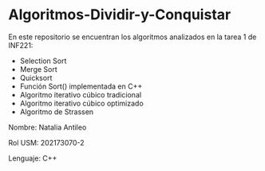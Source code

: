 # Algoritmos-Dividir-y-Conquistar
En este repositorio se encuentran los algoritmos analizados en la tarea 1 de INF221:
- Selection Sort
- Merge Sort
- Quicksort
- Función Sort() implementada en C++
- Algoritmo iterativo cúbico tradicional
- Algoritmo iterativo cúbico optimizado
- Algoritmo de Strassen
  
Nombre: Natalia Antileo

Rol USM: 202173070-2

Lenguaje: C++
